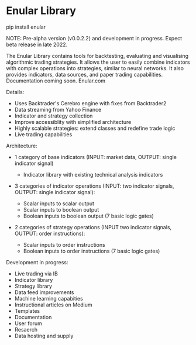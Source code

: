 # Enular Library
 
pip install enular

NOTE: Pre-alpha version (v0.0.2.2) and development in progress. Expect beta release in late 2022.

The Enular Library contains tools for backtesting, evaluating and visualising algorithmic trading strategies. It allows the user to easily combine indicators with complex operations into strategies, similar to neural networks. It also provides indicators, data sources, and paper trading capabilities. Documentation coming soon. Enular.com

Details:
- Uses Backtrader's Cerebro engine with fixes from Backtrader2
- Data streaming from Yahoo Finance
- Indicator and strategy collection
- Improve accessiblity with simplified architecture
- Highly scalable strategies: extend classes and redefine trade logic
- Live trading capabilities

Architecture:

- 1 category of base indicators (INPUT: market data, OUTPUT: single indicator signal)
    - Indicator library with existing technical analysis indicators

- 3 categories of indicator operations (INPUT: two indicator signals, OUTPUT: single indicator signal):
    - Scalar inputs to scalar output
    - Scalar inputs to boolean output
    - Boolean inputs to boolean output (7 basic logic gates)

- 2 categories of strategy operations (INPUT two indicator signals, OUTPUT: order instructions):
    - Scalar inputs to order instructions
    - Boolean inputs to order instructions (7 basic logic gates)

Development in progress:
- Live trading via IB
- Indicator library
- Strategy library
- Data feed improvements
- Machine learning capabities
- Instructional articles on Medium
- Templates
- Documentation
- User forum
- Resaerch
- Data hosting and supply